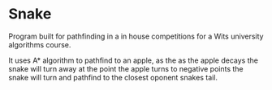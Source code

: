 # Snake

Program built for pathfinding in a in house competitions for a Wits university algorithms course.

It uses A* algorithm to pathfind to an apple, as the as the apple decays the snake will turn away at the point the apple turns to negative points the snake will turn and pathfind to the closest oponent snakes tail.


